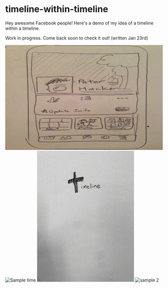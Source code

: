 # timeline-within-timeline
Hey awesome Facebook people! Here's a demo of my idea of a timeline within a timeline.

Work in progress. Come back soon to check it out! 
(written Jan 23rd)

![Sample GIF](out.gif)
![Sample time](out1.gif)
![title](title.gif)
![sample 2](loujessie.gif)